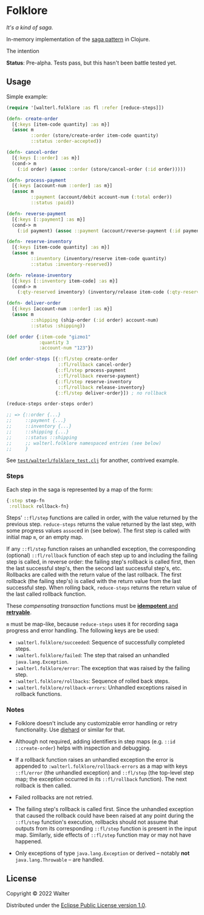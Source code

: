 # Folklore

_It's a kind of saga._

In-memory implementation of the [saga pattern](https://www.baeldung.com/cs/saga-pattern-microservices) in Clojure.

The intention 

**Status**: Pre-alpha. Tests pass, but this hasn't been battle tested yet.

## Usage

Simple example:

```clojure
(require '[walterl.folklore :as fl :refer [reduce-steps]])

(defn- create-order
  [{:keys [item-code quantity] :as m}]
  (assoc m
         ::order (store/create-order item-code quantity)
         ::status :order-accepted))

(defn- cancel-order
  [{:keys [::order] :as m}]
  (cond-> m
    (:id order) (assoc ::order (store/cancel-order (:id order)))))

(defn- process-payment
  [{:keys [account-num ::order] :as m}]
  (assoc m
         ::payment (account/debit account-num (:total order))
         ::status :paid))

(defn- reverse-payment
  [{:keys [::payment] :as m}]
  (cond-> m
    (:id payment) (assoc ::payment (account/reverse-payment (:id payment)))))

(defn- reserve-inventory
  [{:keys [item-code quantity] :as m}]
  (assoc m
         ::inventory (inventory/reserve item-code quantity)
         ::status :inventory-reserved))

(defn- release-inventory
  [{:keys [::inventory item-code] :as m}]
  (cond-> m
    (:qty-reserved inventory) (inventory/release item-code (:qty-reserved inventory))))

(defn- deliver-order
  [{:keys [account-num ::order] :as m}]
  (assoc m
         ::shipping (ship-order (:id order) account-num)
         ::status :shipping))

(def order {:item-code "gizmo1"
            :quantity 3
            :account-num "123"})

(def order-steps [{::fl/step create-order
                   ::fl/rollback cancel-order}
                  {::fl/step process-payment
                   ::fl/rollback reverse-payment}
                  {::fl/step reserve-inventory
                   ::fl/rollback release-inventory}
                  {::fl/step deliver-order}]) ; no rollback

(reduce-steps order-steps order)

;; => {::order {...}
;;     ::payment {...}
;;     ::inventory {...}
;;     ::shipping {...}
;;     ::status ::shipping
;;     ;; walterl.folklore namespaced entries (see below)
;;     }
```

See [`test/walterl/folklore_test.clj`](./test/walterl/folklore_test.clj#L13=) for another, contrived example.

### Steps

Each step in the saga is represented by a map of the form:

```clojure
{:step step-fn
 :rollback rollback-fn}
```

Steps' `::fl/step` functions are called in order, with the value returned by
the previous step. `reduce-steps` returns the value returned by the last step,
with some progress values `assoc`ed in (see below). The first step is called
with initial map `m`, or an empty map.

If any `::fl/step` function raises an unhandled exception, the corresponding
(optional) `::fl/rollback` function of each step up to and including the
failing step is called, in reverse order: the failing step's rollback is called
first, then the last successful step's, then the second last successful step's,
etc. Rollbacks are called with the return value of the last rollback. The first
rollback (the failing step's) is called with the return value from the last
successful step. When rolling back, `reduce-steps` returns the return value of
the last called rollback function.

These _compensating transaction_ functions must be [**idempotent** and **retryable**][1].

`m` must be map-like, because `reduce-steps` uses it for recording saga
progress and error handling. The following keys are be used:

* `:walterl.folklore/succeeded`: Sequence of successfully completed steps.
* `:walterl.folklore/failed`: The step that raised an unhandled `java.lang.Exception`.
* `:walterl.folklore/error`: The exception that was raised by the failing step.
* `:walterl.folklore/rollbacks`: Sequence of rolled back steps.
* `:walterl.folklore/rollback-errors`: Unhandled exceptions raised in rollback functions.

[1]: https://www.baeldung.com/cs/saga-pattern-microservices#1-what-is-saga-architecture-pattern

### Notes

- Folklore doesn't include any customizable error handling or retry
  functionality. Use [diehard](https://github.com/sunng87/diehard) or similar for that.

- Although not required, adding identifiers in step maps (e.g. `::id
  ::create-order`) helps with inspection and debugging.

- If a rollback function raises an unhandled exception the error is appended to
  `:walterl.folklore/rollback-errors` as a map with keys `::fl/error` (the
  unhandled exception) and `::fl/step` (the top-level step map; the exception
  occurred in its `::fl/rollback` function). The next rollback is then called.

- Failed rollbacks are not retried.

- The failing step's rollback is called first. Since the unhandled exception
  that caused the rollback could have been raised at any point during the
  `::fl/step` function's execution, rollbacks should not assume that outputs
  from its corresponding `::fl/step` function is present in the input map.
  Similarly, side effects of `::fl/step` function may or may not have happened.

- Only exceptions of type `java.lang.Exception` or derived – notably **not**
  `java.lang.Throwable` – are handled.

## License

Copyright © 2022 Walter

Distributed under the [Eclipse Public License version 1.0](./LICENSE).
